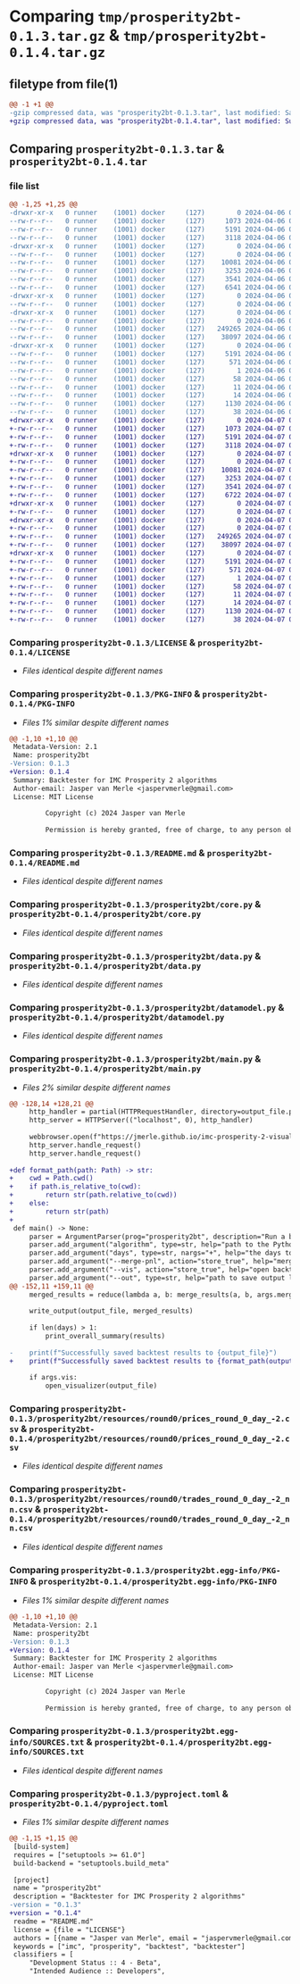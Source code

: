 # Comparing `tmp/prosperity2bt-0.1.3.tar.gz` & `tmp/prosperity2bt-0.1.4.tar.gz`

## filetype from file(1)

```diff
@@ -1 +1 @@
-gzip compressed data, was "prosperity2bt-0.1.3.tar", last modified: Sat Apr  6 00:11:53 2024, max compression
+gzip compressed data, was "prosperity2bt-0.1.4.tar", last modified: Sun Apr  7 00:22:48 2024, max compression
```

## Comparing `prosperity2bt-0.1.3.tar` & `prosperity2bt-0.1.4.tar`

### file list

```diff
@@ -1,25 +1,25 @@
-drwxr-xr-x   0 runner    (1001) docker     (127)        0 2024-04-06 00:11:53.048480 prosperity2bt-0.1.3/
--rw-r--r--   0 runner    (1001) docker     (127)     1073 2024-04-06 00:11:46.000000 prosperity2bt-0.1.3/LICENSE
--rw-r--r--   0 runner    (1001) docker     (127)     5191 2024-04-06 00:11:53.048480 prosperity2bt-0.1.3/PKG-INFO
--rw-r--r--   0 runner    (1001) docker     (127)     3118 2024-04-06 00:11:46.000000 prosperity2bt-0.1.3/README.md
-drwxr-xr-x   0 runner    (1001) docker     (127)        0 2024-04-06 00:11:53.044480 prosperity2bt-0.1.3/prosperity2bt/
--rw-r--r--   0 runner    (1001) docker     (127)        0 2024-04-06 00:11:46.000000 prosperity2bt-0.1.3/prosperity2bt/__init__.py
--rw-r--r--   0 runner    (1001) docker     (127)    10081 2024-04-06 00:11:46.000000 prosperity2bt-0.1.3/prosperity2bt/core.py
--rw-r--r--   0 runner    (1001) docker     (127)     3253 2024-04-06 00:11:46.000000 prosperity2bt-0.1.3/prosperity2bt/data.py
--rw-r--r--   0 runner    (1001) docker     (127)     3541 2024-04-06 00:11:46.000000 prosperity2bt-0.1.3/prosperity2bt/datamodel.py
--rw-r--r--   0 runner    (1001) docker     (127)     6541 2024-04-06 00:11:46.000000 prosperity2bt-0.1.3/prosperity2bt/main.py
-drwxr-xr-x   0 runner    (1001) docker     (127)        0 2024-04-06 00:11:53.044480 prosperity2bt-0.1.3/prosperity2bt/resources/
--rw-r--r--   0 runner    (1001) docker     (127)        0 2024-04-06 00:11:46.000000 prosperity2bt-0.1.3/prosperity2bt/resources/__init__.py
-drwxr-xr-x   0 runner    (1001) docker     (127)        0 2024-04-06 00:11:53.044480 prosperity2bt-0.1.3/prosperity2bt/resources/round0/
--rw-r--r--   0 runner    (1001) docker     (127)        0 2024-04-06 00:11:46.000000 prosperity2bt-0.1.3/prosperity2bt/resources/round0/__init__.py
--rw-r--r--   0 runner    (1001) docker     (127)   249265 2024-04-06 00:11:46.000000 prosperity2bt-0.1.3/prosperity2bt/resources/round0/prices_round_0_day_-2.csv
--rw-r--r--   0 runner    (1001) docker     (127)    38097 2024-04-06 00:11:46.000000 prosperity2bt-0.1.3/prosperity2bt/resources/round0/trades_round_0_day_-2_nn.csv
-drwxr-xr-x   0 runner    (1001) docker     (127)        0 2024-04-06 00:11:53.048480 prosperity2bt-0.1.3/prosperity2bt.egg-info/
--rw-r--r--   0 runner    (1001) docker     (127)     5191 2024-04-06 00:11:53.000000 prosperity2bt-0.1.3/prosperity2bt.egg-info/PKG-INFO
--rw-r--r--   0 runner    (1001) docker     (127)      571 2024-04-06 00:11:53.000000 prosperity2bt-0.1.3/prosperity2bt.egg-info/SOURCES.txt
--rw-r--r--   0 runner    (1001) docker     (127)        1 2024-04-06 00:11:53.000000 prosperity2bt-0.1.3/prosperity2bt.egg-info/dependency_links.txt
--rw-r--r--   0 runner    (1001) docker     (127)       58 2024-04-06 00:11:53.000000 prosperity2bt-0.1.3/prosperity2bt.egg-info/entry_points.txt
--rw-r--r--   0 runner    (1001) docker     (127)       11 2024-04-06 00:11:53.000000 prosperity2bt-0.1.3/prosperity2bt.egg-info/requires.txt
--rw-r--r--   0 runner    (1001) docker     (127)       14 2024-04-06 00:11:53.000000 prosperity2bt-0.1.3/prosperity2bt.egg-info/top_level.txt
--rw-r--r--   0 runner    (1001) docker     (127)     1130 2024-04-06 00:11:50.000000 prosperity2bt-0.1.3/pyproject.toml
--rw-r--r--   0 runner    (1001) docker     (127)       38 2024-04-06 00:11:53.048480 prosperity2bt-0.1.3/setup.cfg
+drwxr-xr-x   0 runner    (1001) docker     (127)        0 2024-04-07 00:22:48.375306 prosperity2bt-0.1.4/
+-rw-r--r--   0 runner    (1001) docker     (127)     1073 2024-04-07 00:22:42.000000 prosperity2bt-0.1.4/LICENSE
+-rw-r--r--   0 runner    (1001) docker     (127)     5191 2024-04-07 00:22:48.375306 prosperity2bt-0.1.4/PKG-INFO
+-rw-r--r--   0 runner    (1001) docker     (127)     3118 2024-04-07 00:22:42.000000 prosperity2bt-0.1.4/README.md
+drwxr-xr-x   0 runner    (1001) docker     (127)        0 2024-04-07 00:22:48.375306 prosperity2bt-0.1.4/prosperity2bt/
+-rw-r--r--   0 runner    (1001) docker     (127)        0 2024-04-07 00:22:42.000000 prosperity2bt-0.1.4/prosperity2bt/__init__.py
+-rw-r--r--   0 runner    (1001) docker     (127)    10081 2024-04-07 00:22:42.000000 prosperity2bt-0.1.4/prosperity2bt/core.py
+-rw-r--r--   0 runner    (1001) docker     (127)     3253 2024-04-07 00:22:42.000000 prosperity2bt-0.1.4/prosperity2bt/data.py
+-rw-r--r--   0 runner    (1001) docker     (127)     3541 2024-04-07 00:22:42.000000 prosperity2bt-0.1.4/prosperity2bt/datamodel.py
+-rw-r--r--   0 runner    (1001) docker     (127)     6722 2024-04-07 00:22:42.000000 prosperity2bt-0.1.4/prosperity2bt/main.py
+drwxr-xr-x   0 runner    (1001) docker     (127)        0 2024-04-07 00:22:48.375306 prosperity2bt-0.1.4/prosperity2bt/resources/
+-rw-r--r--   0 runner    (1001) docker     (127)        0 2024-04-07 00:22:42.000000 prosperity2bt-0.1.4/prosperity2bt/resources/__init__.py
+drwxr-xr-x   0 runner    (1001) docker     (127)        0 2024-04-07 00:22:48.375306 prosperity2bt-0.1.4/prosperity2bt/resources/round0/
+-rw-r--r--   0 runner    (1001) docker     (127)        0 2024-04-07 00:22:42.000000 prosperity2bt-0.1.4/prosperity2bt/resources/round0/__init__.py
+-rw-r--r--   0 runner    (1001) docker     (127)   249265 2024-04-07 00:22:42.000000 prosperity2bt-0.1.4/prosperity2bt/resources/round0/prices_round_0_day_-2.csv
+-rw-r--r--   0 runner    (1001) docker     (127)    38097 2024-04-07 00:22:42.000000 prosperity2bt-0.1.4/prosperity2bt/resources/round0/trades_round_0_day_-2_nn.csv
+drwxr-xr-x   0 runner    (1001) docker     (127)        0 2024-04-07 00:22:48.375306 prosperity2bt-0.1.4/prosperity2bt.egg-info/
+-rw-r--r--   0 runner    (1001) docker     (127)     5191 2024-04-07 00:22:48.000000 prosperity2bt-0.1.4/prosperity2bt.egg-info/PKG-INFO
+-rw-r--r--   0 runner    (1001) docker     (127)      571 2024-04-07 00:22:48.000000 prosperity2bt-0.1.4/prosperity2bt.egg-info/SOURCES.txt
+-rw-r--r--   0 runner    (1001) docker     (127)        1 2024-04-07 00:22:48.000000 prosperity2bt-0.1.4/prosperity2bt.egg-info/dependency_links.txt
+-rw-r--r--   0 runner    (1001) docker     (127)       58 2024-04-07 00:22:48.000000 prosperity2bt-0.1.4/prosperity2bt.egg-info/entry_points.txt
+-rw-r--r--   0 runner    (1001) docker     (127)       11 2024-04-07 00:22:48.000000 prosperity2bt-0.1.4/prosperity2bt.egg-info/requires.txt
+-rw-r--r--   0 runner    (1001) docker     (127)       14 2024-04-07 00:22:48.000000 prosperity2bt-0.1.4/prosperity2bt.egg-info/top_level.txt
+-rw-r--r--   0 runner    (1001) docker     (127)     1130 2024-04-07 00:22:45.000000 prosperity2bt-0.1.4/pyproject.toml
+-rw-r--r--   0 runner    (1001) docker     (127)       38 2024-04-07 00:22:48.375306 prosperity2bt-0.1.4/setup.cfg
```

### Comparing `prosperity2bt-0.1.3/LICENSE` & `prosperity2bt-0.1.4/LICENSE`

 * *Files identical despite different names*

### Comparing `prosperity2bt-0.1.3/PKG-INFO` & `prosperity2bt-0.1.4/PKG-INFO`

 * *Files 1% similar despite different names*

```diff
@@ -1,10 +1,10 @@
 Metadata-Version: 2.1
 Name: prosperity2bt
-Version: 0.1.3
+Version: 0.1.4
 Summary: Backtester for IMC Prosperity 2 algorithms
 Author-email: Jasper van Merle <jaspervmerle@gmail.com>
 License: MIT License
         
         Copyright (c) 2024 Jasper van Merle
         
         Permission is hereby granted, free of charge, to any person obtaining a copy
```

### Comparing `prosperity2bt-0.1.3/README.md` & `prosperity2bt-0.1.4/README.md`

 * *Files identical despite different names*

### Comparing `prosperity2bt-0.1.3/prosperity2bt/core.py` & `prosperity2bt-0.1.4/prosperity2bt/core.py`

 * *Files identical despite different names*

### Comparing `prosperity2bt-0.1.3/prosperity2bt/data.py` & `prosperity2bt-0.1.4/prosperity2bt/data.py`

 * *Files identical despite different names*

### Comparing `prosperity2bt-0.1.3/prosperity2bt/datamodel.py` & `prosperity2bt-0.1.4/prosperity2bt/datamodel.py`

 * *Files identical despite different names*

### Comparing `prosperity2bt-0.1.3/prosperity2bt/main.py` & `prosperity2bt-0.1.4/prosperity2bt/main.py`

 * *Files 2% similar despite different names*

```diff
@@ -128,14 +128,21 @@
     http_handler = partial(HTTPRequestHandler, directory=output_file.parent)
     http_server = HTTPServer(("localhost", 0), http_handler)
 
     webbrowser.open(f"https://jmerle.github.io/imc-prosperity-2-visualizer/?open=http://localhost:{http_server.server_port}/{output_file.name}")
     http_server.handle_request()
     http_server.handle_request()
 
+def format_path(path: Path) -> str:
+    cwd = Path.cwd()
+    if path.is_relative_to(cwd):
+        return str(path.relative_to(cwd))
+    else:
+        return str(path)
+
 def main() -> None:
     parser = ArgumentParser(prog="prosperity2bt", description="Run a backtest.")
     parser.add_argument("algorithm", type=str, help="path to the Python file containing the algoritm to backtest")
     parser.add_argument("days", type=str, nargs="+", help="the days to backtest on (<round>-<day> for a single day, <round> for all days in a round)")
     parser.add_argument("--merge-pnl", action="store_true", help="merge profit and loss across days")
     parser.add_argument("--vis", action="store_true", help="open backtest result in visualizer when done")
     parser.add_argument("--out", type=str, help="path to save output log to (defaults to backtests/<timestamp>.log)")
@@ -152,11 +159,11 @@
     merged_results = reduce(lambda a, b: merge_results(a, b, args.merge_pnl), results)
 
     write_output(output_file, merged_results)
 
     if len(days) > 1:
         print_overall_summary(results)
 
-    print(f"Successfully saved backtest results to {output_file}")
+    print(f"Successfully saved backtest results to {format_path(output_file)}")
 
     if args.vis:
         open_visualizer(output_file)
```

### Comparing `prosperity2bt-0.1.3/prosperity2bt/resources/round0/prices_round_0_day_-2.csv` & `prosperity2bt-0.1.4/prosperity2bt/resources/round0/prices_round_0_day_-2.csv`

 * *Files identical despite different names*

### Comparing `prosperity2bt-0.1.3/prosperity2bt/resources/round0/trades_round_0_day_-2_nn.csv` & `prosperity2bt-0.1.4/prosperity2bt/resources/round0/trades_round_0_day_-2_nn.csv`

 * *Files identical despite different names*

### Comparing `prosperity2bt-0.1.3/prosperity2bt.egg-info/PKG-INFO` & `prosperity2bt-0.1.4/prosperity2bt.egg-info/PKG-INFO`

 * *Files 1% similar despite different names*

```diff
@@ -1,10 +1,10 @@
 Metadata-Version: 2.1
 Name: prosperity2bt
-Version: 0.1.3
+Version: 0.1.4
 Summary: Backtester for IMC Prosperity 2 algorithms
 Author-email: Jasper van Merle <jaspervmerle@gmail.com>
 License: MIT License
         
         Copyright (c) 2024 Jasper van Merle
         
         Permission is hereby granted, free of charge, to any person obtaining a copy
```

### Comparing `prosperity2bt-0.1.3/prosperity2bt.egg-info/SOURCES.txt` & `prosperity2bt-0.1.4/prosperity2bt.egg-info/SOURCES.txt`

 * *Files identical despite different names*

### Comparing `prosperity2bt-0.1.3/pyproject.toml` & `prosperity2bt-0.1.4/pyproject.toml`

 * *Files 1% similar despite different names*

```diff
@@ -1,15 +1,15 @@
 [build-system]
 requires = ["setuptools >= 61.0"]
 build-backend = "setuptools.build_meta"
 
 [project]
 name = "prosperity2bt"
 description = "Backtester for IMC Prosperity 2 algorithms"
-version = "0.1.3"
+version = "0.1.4"
 readme = "README.md"
 license = {file = "LICENSE"}
 authors = [{name = "Jasper van Merle", email = "jaspervmerle@gmail.com"}]
 keywords = ["imc", "prosperity", "backtest", "backtester"]
 classifiers = [
     "Development Status :: 4 - Beta",
     "Intended Audience :: Developers",
```


